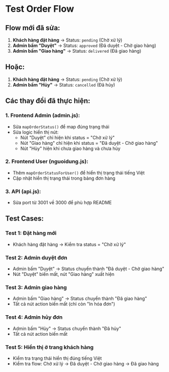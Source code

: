 # Test Order Flow

## Flow mới đã sửa:

1. **Khách hàng đặt hàng** → Status: `pending` (Chờ xử lý)
2. **Admin bấm "Duyệt"** → Status: `approved` (Đã duyệt - Chờ giao hàng)  
3. **Admin bấm "Giao hàng"** → Status: `delivered` (Đã giao hàng)

## Hoặc:
1. **Khách hàng đặt hàng** → Status: `pending` (Chờ xử lý)
2. **Admin bấm "Hủy"** → Status: `cancelled` (Đã hủy)

## Các thay đổi đã thực hiện:

### 1. Frontend Admin (admin.js):
- Sửa `mapOrderStatus()` để map đúng trạng thái
- Sửa logic hiển thị nút:
  - Nút "Duyệt" chỉ hiện khi status = "Chờ xử lý"
  - Nút "Giao hàng" chỉ hiện khi status = "Đã duyệt - Chờ giao hàng"
  - Nút "Hủy" hiện khi chưa giao hàng và chưa hủy

### 2. Frontend User (nguoidung.js):
- Thêm `mapOrderStatusForUser()` để hiển thị trạng thái tiếng Việt
- Cập nhật hiển thị trạng thái trong bảng đơn hàng

### 3. API (api.js):
- Sửa port từ 3001 về 3000 để phù hợp README

## Test Cases:

### Test 1: Đặt hàng mới
- Khách hàng đặt hàng → Kiểm tra status = "Chờ xử lý"

### Test 2: Admin duyệt đơn
- Admin bấm "Duyệt" → Status chuyển thành "Đã duyệt - Chờ giao hàng"
- Nút "Duyệt" biến mất, nút "Giao hàng" xuất hiện

### Test 3: Admin giao hàng
- Admin bấm "Giao hàng" → Status chuyển thành "Đã giao hàng"  
- Tất cả nút action biến mất (chỉ còn "In hóa đơn")

### Test 4: Admin hủy đơn
- Admin bấm "Hủy" → Status chuyển thành "Đã hủy"
- Tất cả nút action biến mất

### Test 5: Hiển thị ở trang khách hàng
- Kiểm tra trạng thái hiển thị đúng tiếng Việt
- Kiểm tra flow: Chờ xử lý → Đã duyệt - Chờ giao hàng → Đã giao hàng